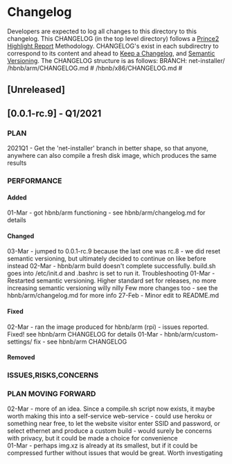 # Changelog
Developers are expected to log all changes to this directory to this changelog.
This CHANGELOG (in the top level directory) follows a [Prince2 Highlight Report](https://prince2.wiki/management-products/highlight-report/) Methodology.
CHANGELOG's exist in each subdirectry to correspond to its content and ahead to [Keep a Changelog](https://keepachangelog.com/en/1.0.0/),
and [Semantic Versioning](https://semver.org/spec/v2.0.0.html). The CHANGELOG structure is as follows:
BRANCH: net-installer/
                     /hbnb/arm/CHANGELOG.md # 
		     /hbnb/x86/CHANGELOG.md #

## [Unreleased]

## [0.0.1-rc.9] - Q1/2021

### PLAN

2021Q1 - Get the 'net-installer' branch in better shape,
         so that anyone, anywhere can also compile a fresh disk image, which produces the same results

### PERFORMANCE

#### Added
01-Mar - got hbnb/arm functioning - see hbnb/arm/changelog.md for details

#### Changed
03-Mar - jumped to 0.0.1-rc.9 because the last one was rc.8 - we did reset semantic versioning, but ultimately decided to continue on like before instead
02-Mar - hbnb/arm build doesn't complete successfully. build.sh goes into /etc/init.d and .bashrc is set to run it. Troubleshooting 
01-Mar - Restarted semantic versioning. Higher standard set for releases, no more increasing semantic versioning willy nilly
         Few more changes too - see the hbnb/arm/changelog.md for more info
27-Feb - Minor edit to README.md

#### Fixed
02-Mar - ran the image produced for hbnb/arm (rpi) - issues reported. Fixed! see hbnb/arm CHANGELOG for details
01-Mar - hbnb/arm/custom-settings/ fix - see hbnb/arm CHANGELOG

#### Removed

### ISSUES,RISKS,CONCERNS

### PLAN MOVING FORWARD
02-Mar - more of an idea. Since a compile.sh script now exists, it maybe worth making this into a self-service web-service
       - could use heroku or something near free, to let the website visitor enter SSID and password, or select ethernet and produce a custom build
       - would surely be concerns with privacy, but it could be made a choice for convenience     
01-Mar - perhaps img.xz is already at its smallest, but if it could be compressed further without issues that would be great. Worth investigating
